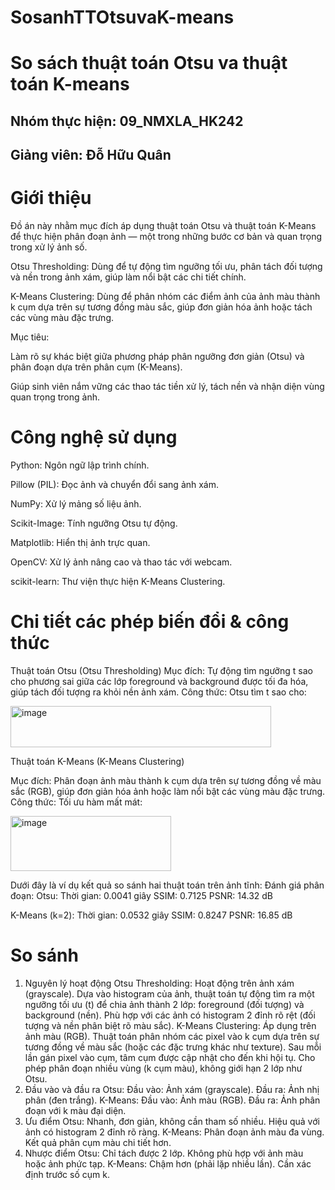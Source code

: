 # SosanhTTOtsuvaK-means
# So sách thuật toán Otsu va thuật toán K-means
## Nhóm thực hiện: 09_NMXLA_HK242
## Giảng viên: Đỗ Hữu Quân

# Giới thiệu
Đồ án này nhằm mục đích áp dụng thuật toán Otsu và thuật toán K-Means để thực hiện phân đoạn ảnh — một trong những bước cơ bản và quan trọng trong xử lý ảnh số.

Otsu Thresholding: Dùng để tự động tìm ngưỡng tối ưu, phân tách đối tượng và nền trong ảnh xám, giúp làm nổi bật các chi tiết chính.

K-Means Clustering: Dùng để phân nhóm các điểm ảnh của ảnh màu thành k cụm dựa trên sự tương đồng màu sắc, giúp đơn giản hóa ảnh hoặc tách các vùng màu đặc trưng.

Mục tiêu:

Làm rõ sự khác biệt giữa phương pháp phân ngưỡng đơn giản (Otsu) và phân đoạn dựa trên phân cụm (K-Means).

Giúp sinh viên nắm vững các thao tác tiền xử lý, tách nền và nhận diện vùng quan trọng trong ảnh.

# Công nghệ sử dụng
Python: Ngôn ngữ lập trình chính.

Pillow (PIL): Đọc ảnh và chuyển đổi sang ảnh xám.

NumPy: Xử lý mảng số liệu ảnh.

Scikit-Image: Tính ngưỡng Otsu tự động.

Matplotlib: Hiển thị ảnh trực quan.

OpenCV: Xử lý ảnh nâng cao và thao tác với webcam.

scikit-learn: Thư viện thực hiện K-Means Clustering.

# Chi tiết các phép biến đổi & công thức
Thuật toán Otsu (Otsu Thresholding)
Mục đích:
Tự động tìm ngưỡng t sao cho phương sai giữa các lớp foreground và background được tối đa hóa, giúp tách đối tượng ra khỏi nền ảnh xám.
Công thức:
Otsu tìm t sao cho:

<img width="417" height="66" alt="image" src="https://github.com/user-attachments/assets/287cec31-cc31-4080-8f9f-1bcc2fed5c6b" />

Thuật toán K-Means (K-Means Clustering)

Mục đích:
Phân đoạn ảnh màu thành k cụm dựa trên sự tương đồng về màu sắc (RGB), giúp đơn giản hóa ảnh hoặc làm nổi bật các vùng màu đặc trưng.
Công thức:
Tối ưu hàm mất mát:

<img width="257" height="88" alt="image" src="https://github.com/user-attachments/assets/e56ddc15-f14c-4c85-a805-9629a34db120" />

Dưới đây là ví dụ kết quả so sánh hai thuật toán trên ảnh tĩnh:
 Đánh giá phân đoạn:
 Otsu:
  Thời gian: 0.0041 giây
  SSIM: 0.7125
  PSNR: 14.32 dB

 K-Means (k=2):
  Thời gian: 0.0532 giây
  SSIM: 0.8247
  PSNR: 16.85 dB

# So sánh
1. Nguyên lý hoạt động
Otsu Thresholding:
Hoạt động trên ảnh xám (grayscale).
Dựa vào histogram của ảnh, thuật toán tự động tìm ra một ngưỡng tối ưu (t) để chia ảnh thành 2 lớp: foreground (đối tượng) và background (nền).
Phù hợp với các ảnh có histogram 2 đỉnh rõ rệt (đối tượng và nền phân biệt rõ màu sắc).
K-Means Clustering:
Áp dụng trên ảnh màu (RGB).
Thuật toán phân nhóm các pixel vào k cụm dựa trên sự tương đồng về màu sắc (hoặc các đặc trưng khác như texture).
Sau mỗi lần gán pixel vào cụm, tâm cụm được cập nhật cho đến khi hội tụ.
Cho phép phân đoạn nhiều vùng (k cụm màu), không giới hạn 2 lớp như Otsu.
2. Đầu vào và đầu ra
Otsu:
Đầu vào: Ảnh xám (grayscale).
Đầu ra: Ảnh nhị phân (đen trắng).
K-Means:
Đầu vào: Ảnh màu (RGB).
Đầu ra: Ảnh phân đoạn với k màu đại diện.
3. Ưu điểm
Otsu:
Nhanh, đơn giản, không cần tham số nhiều.
Hiệu quả với ảnh có histogram 2 đỉnh rõ ràng.
K-Means:
Phân đoạn ảnh màu đa vùng.
Kết quả phân cụm màu chi tiết hơn.
4. Nhược điểm
Otsu:
Chỉ tách được 2 lớp.
Không phù hợp với ảnh màu hoặc ảnh phức tạp.
K-Means:
Chậm hơn (phải lặp nhiều lần).
Cần xác định trước số cụm k.







